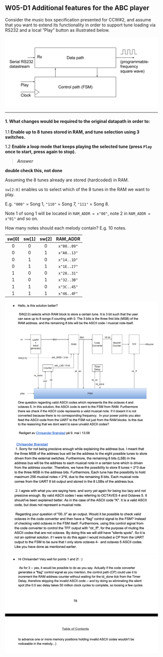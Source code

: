 ## W05-D1 Additional features for the ABC player

Consider the music box specification presented for CCW#2, and assume that you want to extend its functionality in order to support tune loading via RS232 and a local “Play” button as illustrated below. 

<img src="/Resources/images/w4d1.png" alt="drawing" width="600"/>

----

#### 1. What changes would be required to the original datapath in order to:

  1.1 **Enable up to 8 tunes stored in RAM, and tune selection using 3 switches.**

  1.2 **Enable a loop mode that keeps playing the selected tune (press `Play` once to start, press again to stop).**

>***Answer***

**double check this, not done**

Assuming the 8 tunes already are stored (hardcoded) in RAM.

`sw[2:0]` enables us to select which of the 8 tunes in the RAM we want to play.

E.g. `"000"` = Song 1, `"110"` = Song 7, `"111"` = Song 8.

Note 1 of song 1 will be located in `RAM_ADDR = x"00"`, note 2 in `RAM_ADDR = x"01"` and so on.

How many notes should each melody contain? E.g. 10 notes.

| sw[0] | sw[1] | sw[2] | RAM_ADDR     |
| :---: | :---: | :---: | :----------: |
| 0     | 0     | 0     | `x"00..09"`  |
| 0     | 0     | 1     | `x"A0..13"`  |
| 0     | 1     | 0     | `x"14..1D"`  |
| 0     | 1     | 1     | `x"1E..27"`  |
| 1     | 0     | 0     | `x"28..31"`  |
| 1     | 0     | 1     | `x"32..3B"`  |
| 1     | 1     | 0     | `x"3C..45"`  |
| 1     | 1     | 1     | `x"46..4F"`  |


<img src="/Resources/images/w5d1_1.png" alt="drawing" width="600"/>

<img src="/Resources/images/w5d1_2.png" alt="drawing" width="600"/>

<img src="/Resources/images/w5d1_3.png" alt="drawing" width="600"/>
